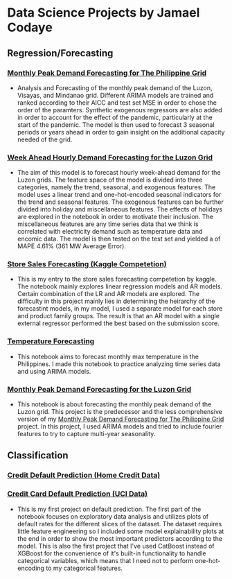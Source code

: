 # Data Science Projects by Jamael Codaye


## Regression/Forecasting
### [Monthly Peak Demand Forecasting for The Philippine Grid](https://github.com/Ma3ng/portfolio/blob/main/PHL_monthly_peak_demand_forecasting.ipynb)
  * Analysis and Forecasting of the monthly peak demand of the Luzon, Visayas, and Mindanao grid. Different ARIMA models are trained and ranked according to their AICC and test set MSE in order to chose the order of the paramters. Synthetic exogenous regressors are also added in order to account for the effect of the pandemic, particularly at the start of the pandemic. The model is then used to forecast 3 seasonal periods or years ahead in order to gain insight on the additional capacity needed of the grid.
### [Week Ahead Hourly Demand Forecasting for the Luzon Grid](https://github.com/Ma3ng/portfolio/blob/main/Week_ahead_electricity_forecast.ipynb)
   * The aim of this model is to forecast hourly week-ahead demand for the Luzon grids. The feature space of the model is divided into three categories, namely the trend, seasonal, and exogenous features. The model uses a linear trend and one-hot-encoded seasonal indicators for the trend and seasonal features. The exogenous features can be further divided into holiday and miscellaneous features. The effects of holidays are explored in the notebook in order to motivate their inclusion. The miscellaneous features are any time series data that we think is correlated with electricity demand such as temperature data and encomic data. The model is then tested on the test set and yielded a of MAPE 4.61% (361 MW Average Error).
### [Store Sales Forecasting (Kaggle Competetion)](https://github.com/Ma3ng/portfolio/blob/main/store-sales.ipynb)
   * This is my entry to the store sales forecasting competetion by kaggle. The notebook mainly explores linear regression models and AR models. Certain combination of the LR and AR models are explored. The difficulty in this project mainly lies in determining the heirarchy of the forecastint models, in my model, I used a separate model for each store and product family groups. The result is that an AR model with a single external regressor performed the best based on the submission score.
### [Temperature Forecasting](https://github.com/Ma3ng/portfolio/blob/main/PHL_temperature_forecasting.ipynb)
   * This notebook aims to forecast monthly max temperature in the Philippines. I made this notebook to practice analyzing time series data and using ARIMA models. 
### [Monthly Peak Demand Forecasting for the Luzon Grid](https://github.com/Ma3ng/portfolio/blob/main/Monthly_electricity_forecasting.ipynb)
 * This notebook is about forecasting the monthly peak demand of the Luzon grid. This project is the predecessor and the less comprehensive version of my [Monthly Peak Demand Forecasting for The Philippine Grid](https://github.com/Ma3ng/portfolio/blob/main/PHL_monthly_peak_demand_forecasting.ipynb) project. In this project, I used ARIMA models and tried to include fourier features to try to capture multi-year seasonality.
## Classification
### [Credit Default Prediction (Home Credit Data)]()
### [Credit Card Default Prediction (UCI Data)](https://github.com/Ma3ng/portfolio/blob/main/UCI_credit_card_default.ipynb)
  * This is my first project on default prediction. The first part of the notebook focuses on exploratory data analysis and utilizes plots of default rates for the different slices of the dataset. The dataset requires little feature engineering so I included some model explainability plots at the end in order to show the most important predictors according to the model. This is also the first project that I've used CatBoost instead of XGBoost for the convenience of it's built-in functionality to handle categorical variables, which means that I need not to perform one-hot-encoding to my categorical features.

